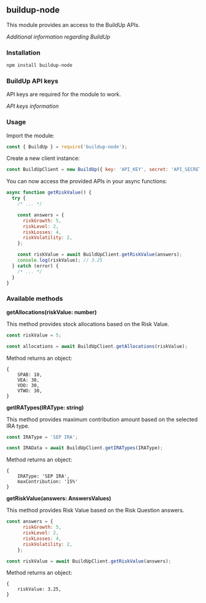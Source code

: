 ## buildup-node

This module provides an access to the BuildUp APIs.

*Additional information regarding BuildUp*

### Installation

```bash
npm install buildup-node
```

### BuildUp API keys

API keys are required for the module to work.

*API keys information*

### Usage

Import the module:

```javascript
const { BuildUp } = require('buildup-node');
```

Create a new client instance:

```javascript
const BuildUpClient = new BuildUp({ key: 'API_KEY', secret: 'API_SECRET' });
```

You can now access the provided APIs in your async functions:

```javascript
async function getRiskValue() {
  try {
    /* ... */

    const answers = {
      riskGrowth: 5,
      riskLevel: 2,
      riskLosses: 4,
      riskVolatility: 2,
    };

    const riskValue = await BuildUpClient.getRiskValue(answers);
    console.log(riskValue); // 3.25
  } catch (error) {
    /* ... */
  }
}
```

### Available methods

**getAllocations(riskValue: number)**

This method provides stock allocations based on the Risk Value.

```javascript
const riskValue = 5;

const allocations = await BuildUpClient.getAllocations(riskValue);
```

Method returns an object:
```
{
    SPAB: 10,
    VEA: 30,
    VOO: 30,
    VTWO: 30,
}
```

**getIRATypes(IRAType: string)**

This method provides maximum contribution amount based on the selected IRA type.

```javascript
const IRAType = 'SEP IRA';

const IRAData = await BuildUpClient.getIRATypes(IRAType);
```

Method returns an object:
```
{
    IRAType: 'SEP IRA',
    maxContribution: '15%'
}
```

**getRiskValue(answers: AnswersValues)**

This method provides Risk Value based on the Risk Question answers.

```javascript
const answers = {
      riskGrowth: 5,
      riskLevel: 2,
      riskLosses: 4,
      riskVolatility: 2,
    };

const riskValue = await BuildUpClient.getRiskValue(answers);
```

Method returns an object:
```
{
    riskValue: 3.25,
}
```
